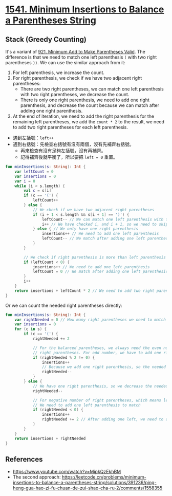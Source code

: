# [1541. Minimum Insertions to Balance a Parentheses String](https://leetcode.com/problems/minimum-insertions-to-balance-a-parentheses-string/)

## Stack (Greedy Counting)
It's a variant of [921. Minimum Add to Make Parentheses Valid](../leetcode/921.minimum-add-to-make-parentheses-valid.md). The difference is that we need to match one left parenthesis `(` with two right parentheses `))`. We can use the similar approach from it:
1. For left parenthesis, we increase the count.
2. For right parenthesis, we check if we have two adjacent right parentheses:
    * There are two right parentheses, we can match one left parenthesis with two right parentheses, we decrease the count.
    * There is only one right parenthesis, we need to add one right parenthesis, and decrease the count because we can match after adding one right parenthesis.
3. At the end of iteration, we need to add the right parenthesis for the remaining left parentheses, we add the `count * 2` to the result, we need to add two right parentheses for each left parenthesis.

- 遇到左括號：`left++`
- 遇到右括號：先檢查右括號有沒有兩個，沒有先補齊右括號。
    - 再來檢查有沒有足夠左括號，沒有再補齊。
    - 記得補齊後就平衡了，所以要把 `left = 0` 重置。

```kotlin
fun minInsertions(s: String): Int {
    var leftCount = 0
    var insertions = 0
    var i = 0
    while (i < s.length) {
        val c = s[i]
        if (c == '(') {
            leftCount++
        } else {
            // We check if we have two adjacent right parentheses
            if (i + 1 < s.length && s[i + 1] == ')') {
                leftCount-- // We can match one left parenthesis with two right parentheses
                i++ // We have checked i, and i + 1, so we need to skip i + 1
            } else { // We only have one right parenthesis
                insertions++ // We need to add one left parenthesis
                leftCount-- // We match after adding one left parenthesis
            }
        }

        // We check if right parenthesis is more than left parenthesis
        if (leftCount < 0) {
            insertions++ // We need to add one left parenthesis
            leftCount = 0 // We match after adding one left parenthesis
        }
        i++
    }
    return insertions + leftCount * 2 // We need to add two right parentheses for each left parenthesis
}
``` 

Or we can count the needed right parentheses directly:
```kotlin
fun minInsertions(s: String): Int {
    var rightNeeded = 0 // How many right parentheses we need to match
    var insertions = 0
    for (c in s) {
        if (c == '(') {
            rightNeeded += 2

            // For the balanced parentheses, we always need the even number of 
            // right parentheses. For odd number, we have to add one right parenthesis.
            if (rightNeeded % 2 != 0) {
                insertions++
                // Because we add one right parenthesis, so the needed right parentheses - 1
                rightNeeded-- 
            }
        } else {
            // We have one right parenthesis, so we decrease the needed right parentheses
            rightNeeded--

            // For negative number of right parentheses, which means left > right
            // We need to add one left parenthesis to match
            if (rightNeeded < 0) {
                insertions++
                rightNeeded += 2 // After adding one left, we need to add two right parentheses to match.
            }
        }
    }
    return insertions + rightNeeded
}
```

## References
* https://www.youtube.com/watch?v=MipkQzEkhBM
* The second approach: https://leetcode.cn/problems/minimum-insertions-to-balance-a-parentheses-string/solutions/391236/ping-heng-gua-hao-zi-fu-chuan-de-zui-shao-cha-ru-2/comments/1558355